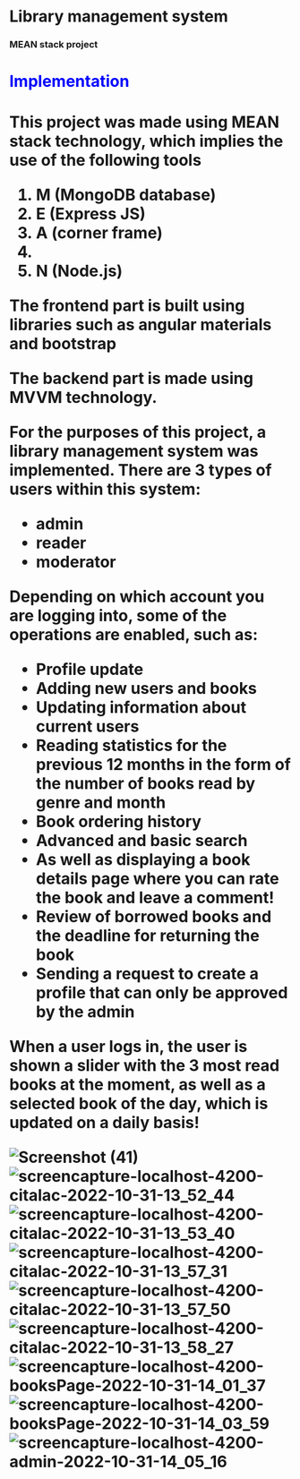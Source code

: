 # Library management system
<h3>MEAN stack project</h3>

<h1 style="color:blue;">Implementation<h1>

This project was made using MEAN stack technology, which implies the use of the following tools
<ol>
<li>M (MongoDB database)</li>
<li>E (Express JS)</li>
<li>A (corner frame)<li>
<li>N (Node.js)</li>
</ol>

The frontend part is built using libraries such as angular materials and bootstrap

The backend part is made using MVVM technology.

For the purposes of this project, a library management system was implemented. There are 3 types of users within this system:
<ul>
<li>admin</li>
<li>reader</li>
<li>moderator</li>
</ul>
Depending on which account you are logging into, some of the operations are enabled, such as:
<ul>
<li>Profile update</li>
<li>Adding new users and books</li>
<li>Updating information about current users</li>
<li>Reading statistics for the previous 12 months in the form of the number of books read by genre and month</li>
<li>Book ordering history</li>
<li>Advanced and basic search</li>
<li>As well as displaying a book details page where you can rate the book and leave a comment!</li>
<li>Review of borrowed books and the deadline for returning the book</li>
<li>Sending a request to create a profile that can only be approved by the admin</li>
</ul>
When a user logs in, the user is shown a slider with the 3 most read books at the moment, as well as a selected book of the day, which is updated on a daily basis!



![Screenshot (41)](https://user-images.githubusercontent.com/92127059/199014987-50d49887-dcec-4796-a3ee-927dd9f15ca5.png)
![screencapture-localhost-4200-citalac-2022-10-31-13_52_44](https://user-images.githubusercontent.com/92127059/199015021-ee0fcb58-a302-4a44-bc99-84e322383cec.png)
![screencapture-localhost-4200-citalac-2022-10-31-13_53_40](https://user-images.githubusercontent.com/92127059/199015039-e85dd7da-a369-4f01-b011-a2defeaabddb.png)
![screencapture-localhost-4200-citalac-2022-10-31-13_57_31](https://user-images.githubusercontent.com/92127059/199015049-f8a9ed85-27e2-4f6c-ab46-b4a9ce0e08ee.png)
![screencapture-localhost-4200-citalac-2022-10-31-13_57_50](https://user-images.githubusercontent.com/92127059/199015067-87ad3e96-f658-4d5a-95a8-8f08839b466c.png)
![screencapture-localhost-4200-citalac-2022-10-31-13_58_27](https://user-images.githubusercontent.com/92127059/199015083-6ef51f3c-aa56-45ea-ad4d-610820070e6a.png)
![screencapture-localhost-4200-booksPage-2022-10-31-14_01_37](https://user-images.githubusercontent.com/92127059/199015105-f03d4a24-77a3-42a1-bed6-af18a70f9e67.png)
![screencapture-localhost-4200-booksPage-2022-10-31-14_03_59](https://user-images.githubusercontent.com/92127059/199015136-b2f939e5-ac6b-4468-8b29-c1bb7124cc78.png)
![screencapture-localhost-4200-admin-2022-10-31-14_05_16](https://user-images.githubusercontent.com/92127059/199015150-85ed244b-c609-4fdc-834e-0aa079802cae.png)
